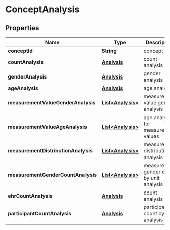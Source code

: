 
# ConceptAnalysis

## Properties
Name | Type | Description | Notes
------------ | ------------- | ------------- | -------------
**conceptId** | **String** | concept id | 
**countAnalysis** | [**Analysis**](Analysis.md) | count analysis |  [optional]
**genderAnalysis** | [**Analysis**](Analysis.md) | gender analysis |  [optional]
**ageAnalysis** | [**Analysis**](Analysis.md) | age analysis |  [optional]
**measurementValueGenderAnalysis** | [**List&lt;Analysis&gt;**](Analysis.md) | measurement value gender analysis |  [optional]
**measurementValueAgeAnalysis** | [**List&lt;Analysis&gt;**](Analysis.md) | age analysis for measurement values |  [optional]
**measurementDistributionAnalysis** | [**List&lt;Analysis&gt;**](Analysis.md) | measurement distribution analysis |  [optional]
**measurementGenderCountAnalysis** | [**List&lt;Analysis&gt;**](Analysis.md) | measurement gender count by unit analysis |  [optional]
**ehrCountAnalysis** | [**Analysis**](Analysis.md) | count analysis |  [optional]
**participantCountAnalysis** | [**Analysis**](Analysis.md) | participant count by date analysis |  [optional]



